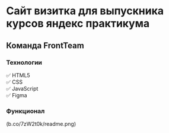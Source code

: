 # Сайт визитка для выпускника курсов яндекс практикума

## Команда FrontTeam

### Технологии

:white_check_mark: HTML5  
:white_check_mark: CSS  
:white_check_mark: JavaScript  
:white_check_mark: Figma

### Функционал

(b.co/7zW2t0k/readme.png)
